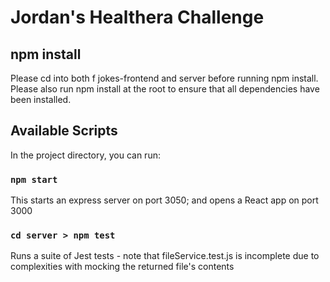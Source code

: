 # Jordan's Healthera Challenge

## npm install

Please cd into both f jokes-frontend and server before running npm install. Please also run npm install at the root to ensure that all dependencies have been installed.

## Available Scripts

In the project directory, you can run:

### `npm start`

This starts an express server on port 3050; and opens a React app on port 3000

### `cd server > npm test`

Runs a suite of Jest tests - note that fileService.test.js is incomplete due to complexities with mocking the returned file's contents
